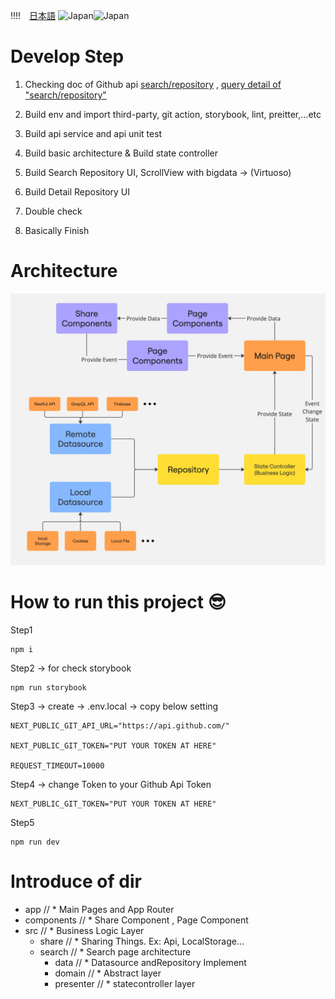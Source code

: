 !!!!　[日本語](./docs/README-JP.md)
![Japan](https://raw.githubusercontent.com/stevenrskelton/flag-icon/master/png/16/country-4x3/jp.png 'Japan')![Japan](https://raw.githubusercontent.com/stevenrskelton/flag-icon/master/png/16/country-4x3/jp.png 'Japan')

# Develop Step

1. Checking doc of Github api
   [search/repository](https://docs.github.com/en/rest/search/search?apiVersion=2022-11-28#search-repositories)
   ,
   [query detail of "search/repository"](https://docs.github.com/en/search-github/searching-on-github/searching-for-repositories)

2. Build env and import third-party, git action, storybook, lint,
   preitter,...etc
3. Build api service and api unit test
4. Build basic architecture & Build state controller
5. Build Search Repository UI, ScrollView with bigdata -> (Virtuoso)
6. Build Detail Repository UI
7. Double check
8. Basically Finish

# Architecture

![Arch Image](/docs/architecture.jpg)

# How to run this project :sunglasses:

Step1

```
npm i
```

Step2 -> for check storybook

```
npm run storybook
```

Step3 -> create -> .env.local -> copy below setting

```
NEXT_PUBLIC_GIT_API_URL="https://api.github.com/"

NEXT_PUBLIC_GIT_TOKEN="PUT YOUR TOKEN AT HERE"

REQUEST_TIMEOUT=10000
```

Step4 -> change Token to your Github Api Token

```
NEXT_PUBLIC_GIT_TOKEN="PUT YOUR TOKEN AT HERE"
```

Step5

```
npm run dev
```

# Introduce of dir

- app // \* Main Pages and App Router
- components // \* Share Component , Page Component
- src // \* Business Logic Layer
  - share // \* Sharing Things. Ex: Api, LocalStorage...
  - search // \* Search page architecture
    - data // \* Datasource andRepository Implement
    - domain // \* Abstract layer
    - presenter // \* statecontroller layer
